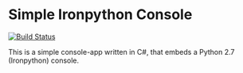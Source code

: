 Simple Ironpython Console
============================
[![Build Status](https://ci.appveyor.com/api/projects/status/github/tcpie/simple-ironpython-console?branch=master&svg=true)](https://ci.appveyor.com/project/tcpie/simple-ironpython-console)

This is a simple console-app written in C#, that embeds a Python 2.7 (Ironpython) console.

